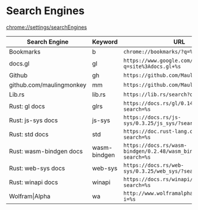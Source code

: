 # Search Engines

[chrome://settings/searchEngines](chrome://settings/searchEngines)

| Search Engine             | Keyword       | URL |
| ------------------------- | ------------- | --- |
| Bookmarks                 | b             | `chrome://bookmarks/?q=%s`
| docs.gl                   | gl            | `https://www.google.com/search?q=site%3Adocs.gl+%s`
| Github                    | gh            | `https://github.com/MaulingMonkey/%s`
| github.com/maulingmonkey  | mm            | `https://github.com/MaulingMonkey/%s`
| Lib.rs                    | lib.rs        | `https://lib.rs/search?q=%s`
| Rust: gl docs             | glrs          | `https://docs.rs/gl/0.14.0/gl/?search=%s`
| Rust: js-sys docs         | js-sys        | `https://docs.rs/js-sys/0.3.25/js_sys/?search=%s`
| Rust: std docs            | std           | `https://doc.rust-lang.org/std/?search=%s`
| Rust: wasm-bindgen docs   | wasm-bindgen  | `https://docs.rs/wasm-bindgen/0.2.48/wasm_bindgen/?search=%s`
| Rust: web-sys docs        | web-sys       | `https://docs.rs/web-sys/0.3.25/web_sys/?search=%s`
| Rust: winapi docs         | winapi        | `https://docs.rs/winapi/0.3.8/winapi/?search=%s`
| Wolfram\|Alpha            | wa            | `http://www.wolframalpha.com/input/?i=%s`
